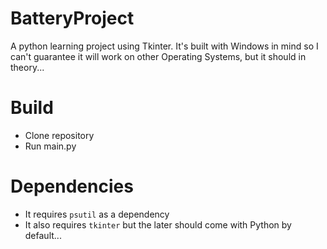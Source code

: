 # BatteryProject
A python learning project using Tkinter.
It's built with Windows in mind so I can't guarantee it will work on other Operating Systems, but it should in theory...


# Build

* Clone repository
* Run main.py

# Dependencies
* It requires `psutil` as a dependency
* It also requires `tkinter` but the later should come with Python by default...
